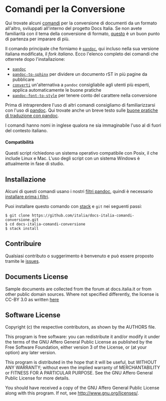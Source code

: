 
# Comandi per la Conversione

Qui trovate alcuni
[comandi](https://it.wikipedia.org/wiki/Shell_(informatica)#Shell_testuali)
per la conversione di documenti da un formato all'altro, sviluppati
all'interno del progetto Docs Italia. Se non avete familiarità con il
tema della conversione di formato,
[questo](http://guida-docs-italia.readthedocs.io/it/latest/index/scrivere-un-documento.html#migrazione-su-docs-italia-di-documentazione-esistente)
è un buon punto di partenza per imparare di più.

Il comando principale che forniamo è [`pandoc`](pandoc.org), qui
incluso nella sua versione italiana modificata, il _fork
italiano_. Ecco l'elenco completo dei comandi che otterrete dopo
l'installazione:

- [`pandoc`](pandoc.org)
- [`pandoc-to-sphinx`](doc/comandi/pandoc-font-to-style.md) per
  dividere un documento rST in più pagine da pubblicare
- [`converti`](doc/comandi/converti.md) un'alternativa a `pandoc`
 consigliabile agli utenti più esperti, applica automaticamente le
 buone pratiche
- [`pandoc-font-to-style`](doc/comandi/pandoc-font-to-style.md) per
  tenere conto del carattere nella conversione

Prima di intraprendere l'uso di altri comandi consigliamo di
familiarizzarsi con l'uso di [pandoc](pandoc.org). Qui trovate anche
un breve testo sulle [buone pratiche di traduzione con
pandoc](doc/buone-pratiche.md).

I comandi hanno nomi in inglese qualora ne sia immaginabile l'uso al
di fuori del contesto italiano.

#### Compatibilità

Questi script richiedono un sistema operativo compatibile con Posix,
il che include Linux e Mac. L'uso degli script con un sistema Windows
è attualmente in fase di studio. 

## Installazione

Alcuni di questi comandi usano i nostri [filtri
pandoc](https://github.com/italia/docs-italia-pandoc-filters), quindi
è necessario [installare prima i
filtri](https://github.com/italia/docs-italia-pandoc-filters#installazione).

Puoi installare questo comando con
[stack](https://docs.haskellstack.org/en/stable/README/#how-to-install)
e `git` nei seguenti passi:

    $ git clone https://github.com/italia/docs-italia-comandi-conversione.git
    $ cd docs-italia-comandi-conversione
    $ stack install

## Contribuire

Qualsiasi contributo o suggerimento è benvenuto e può
essere proposto tramite le [issues](https://github.com/italia/pandoc-docs2rst/issues).

## Documents License

Sample documents are collected from the forum at docs.italia.it or
from other public domain sources. Where not specified differently, the
license is CC-BY 3.0 as written
[here](https://developers.italia.it/en/note-legali/)

## Software License

Copyright (c) the respective contributors, as shown by the AUTHORS file.

This program is free software: you can redistribute it and/or modify
it under the terms of the GNU Affero General Public License as published
by the Free Software Foundation, either version 3 of the License, or
(at your option) any later version.

This program is distributed in the hope that it will be useful,
but WITHOUT ANY WARRANTY; without even the implied warranty of
MERCHANTABILITY or FITNESS FOR A PARTICULAR PURPOSE.  See the
GNU Affero General Public License for more details.

You should have received a copy of the GNU Affero General Public License
along with this program.  If not, see <http://www.gnu.org/licenses/>.
